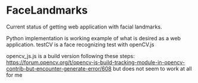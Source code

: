# FaceLandmarks
Current status of getting web application with facial landmarks.

Python implementation is working example of what is desired as a web application.
testCV is a face recognizing test with openCV.js

opencv_js.js is a build version following these steps: https://forum.opencv.org/t/opencv-js-build-tracking-module-in-opencv-contrib-but-encounter-generate-error/608 but does not seem to work at all for me
